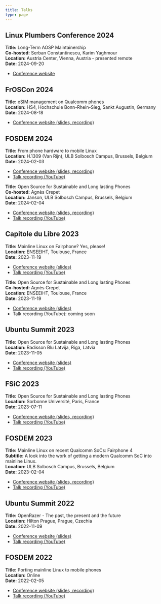 ```yaml
---
title: Talks
type: page
---
```


## Linux Plumbers Conference 2024

**Title:** Long-Term AOSP Maintainership  
**Co-hosted:** Serban Constantinescu, Karim Yaghmour  
**Location:** Austria Center, Vienna, Austria - presented remote  
**Date:** 2024-09-20  

* [Conference website](https://lpc.events/event/18/contributions/1740/)

## FrOSCon 2024

**Title:** eSIM management on Qualcomm phones  
**Location:** HS4, Hochschule Bonn-Rhein-Sieg, Sankt Augustin, Germany  
**Date:** 2024-08-18  

* [Conference website (slides, recording)](https://programm.froscon.org/2024/events/3079.html)

## FOSDEM 2024

**Title:** From phone hardware to mobile Linux  
**Location:** H.1309 (Van Rijn), ULB Solbosch Campus, Brussels, Belgium  
**Date:** 2024-02-03  

* [Conference website (slides, recording)](https://fosdem.org/2024/schedule/event/fosdem-2024-2234-from-phone-hardware-to-mobile-linux/)
* [Talk recording (YouTube)](https://www.youtube.com/watch?v=VMOxarhhYuM)

**Title:** Open Source for Sustainable and Long lasting Phones  
**Co-hosted:** Agnès Crepet  
**Location:** Janson, ULB Solbosch Campus, Brussels, Belgium  
**Date:** 2024-02-04  

* [Conference website (slides, recording)](https://fosdem.org/2024/schedule/event/fosdem-2024-3362-open-source-for-sustainable-and-long-lasting-phones/)
* [Talk recording (YouTube)](https://www.youtube.com/watch?v=5RkM34IJIig)

## Capitole du Libre 2023

**Title:** Mainline Linux on Fairphone? Yes, please!  
**Location:** ENSEEIHT, Toulouse, France  
**Date:** 2023-11-19  

* [Conference website (slides)](https://cfp.capitoledulibre.org/cdl-2023/talk/77EAF7/)
* [Talk recording (YouTube)](https://www.youtube.com/watch?v=fVu6eoLwDN0)

**Title:** Open Source for Sustainable and Long lasting Phones  
**Co-hosted:** Agnès Crepet  
**Location:** ENSEEIHT, Toulouse, France  
**Date:** 2023-11-19  

* [Conference website (slides)](https://cfp.capitoledulibre.org/cdl-2023/talk/H8PBDM/)
* Talk recording (YouTube): coming soon

## Ubuntu Summit 2023

**Title:** Open Source for Sustainable and Long lasting Phones  
**Location:** Radisson Blu Latvija, Riga, Latvia  
**Date:** 2023-11-05  

* [Conference website (slides)](https://events.canonical.com/event/31/contributions/175/)
* [Talk recording (YouTube)](https://www.youtube.com/watch?v=8ycIop9nrJk)

## FSiC 2023

**Title:** Open Source for Sustainable and Long lasting Phones  
**Location:** Sorbonne Université, Paris, France  
**Date:** 2023-07-11  

* [Conference website (slides, recording)](https://wiki.f-si.org/index.php?title=Open_Source_for_Sustainable_and_Long_lasting_Phones)
* [Talk recording (YouTube)](https://www.youtube.com/watch?v=_tbUGUWOiwU)

## FOSDEM 2023

**Title:** Mainline Linux on recent Qualcomm SoCs: Fairphone 4  
**Subtitle:** A look into the work of getting a modern Qualcomm SoC into mainline Linux.  
**Location:** ULB Solbosch Campus, Brussels, Belgium  
**Date:** 2023-02-04  

* [Conference website (slides, recording)](https://archive.fosdem.org/2023/schedule/event/mainline_on_the_fairphone4/)
* [Talk recording (YouTube)](https://www.youtube.com/watch?v=9ezKkyujKWQ)

## Ubuntu Summit 2022

**Title:** OpenRazer - The past, the present and the future  
**Location:** Hilton Prague, Prague, Czechia  
**Date:** 2022-11-09  

* [Conference website (slides)](https://events.canonical.com/event/2/contributions/120/)
* [Talk recording (YouTube)](https://www.youtube.com/watch?v=vfDwCUc3c_o)

## FOSDEM 2022

**Title:** Porting mainline Linux to mobile phones  
**Location:** Online  
**Date:** 2022-02-05  

* [Conference website (slides, recording)](https://archive.fosdem.org/2022/schedule/event/mobile_kernel_mainline/)
* [Talk recording (YouTube)](https://www.youtube.com/watch?v=-2UYZrXJaIA)
